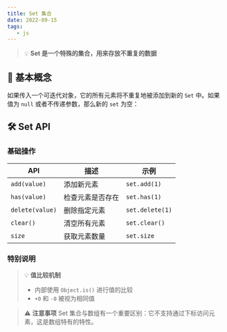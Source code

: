 ```yaml
---
title: Set 集合
date: 2022-09-15
tags:
   - js
---
```


> 💡 **Set 是一个特殊的集合，用来存放不重复的数据**

## 📝 基本概念

如果传入一个可迭代对象，它的所有元素将不重复地被添加到新的 `Set` 中。如果值为 `null` 或者不传递参数，那么新的 `set` 为空：

## 🛠️ Set API

### 基础操作

| API             | 描述             | 示例            |
| --------------- | ---------------- | --------------- |
| `add(value)`    | 添加新元素       | `set.add(1)`    |
| `has(value)`    | 检查元素是否存在 | `set.has(1)`    |
| `delete(value)` | 删除指定元素     | `set.delete(1)` |
| `clear()`       | 清空所有元素     | `set.clear()`   |
| `size`          | 获取元素数量     | `set.size`      |

### 特别说明

> 💡 **值比较机制**
>
> - 内部使用 `Object.is()` 进行值的比较
> - `+0` 和 `-0` 被视为相同值

> ⚠️ **注意事项**
> Set 集合与数组有一个重要区别：它不支持通过下标访问元素，这是数组特有的特性。
